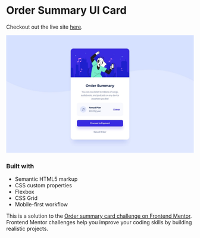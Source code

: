 # Order Summary UI Card 

Checkout out the live site [here](https://elorenn.github.io/order-summary-card/).

![ui card for an order summary](design/desktop-design.jpg)

### Built with

- Semantic HTML5 markup
- CSS custom properties
- Flexbox
- CSS Grid
- Mobile-first workflow

This is a solution to the [Order summary card challenge on Frontend Mentor](https://www.frontendmentor.io/challenges/order-summary-component-QlPmajDUj). Frontend Mentor challenges help you improve your coding skills by building realistic projects.
